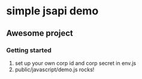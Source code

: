 # simple jsapi demo

## Awesome project

### Getting started
1. set up your own corp id and corp secret in env.js
2. public/javascript/demo.js rocks!
